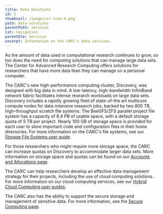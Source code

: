 ```yaml
---
title: Data Solutions
id: 2
thumbnail: /images/sr-icon-4.png
path: data-solutions
parentPath: services
cat: navigation
parentEle: Services
excerpt: Information on the CARC's data services.
---
```


As the amount of data used in computational research continues to grow, so too does the need for computing solutions that can manage large data sets. The Center for Advanced Research Computing offers solutions for researchers that have more data than they can manage on a personal computer.

The CARC's new high-performance computing cluster, Discovery, was designed with big data in mind. A low-latency, high-bandwidth InfiniBand network fabric facilitates intense research workloads on large data sets. Discovery includes a rapidly growing fleet of state-of-the art multicore compute nodes for data-intensive research jobs, backed by two 800 TB, high-throughput scratch file systems. The BeeGFS/ZFS parallel project file system has a capacity of 8.4 PB of usable space, with a default storage quota of 5 TB per project. Nearly 100 GB of storage space is provided for each user to store important code and configuration files in their home directories. For more information on the CARC's file systems, see our [Storage File Systems user guide](/user-information/user-guides/data-management/storage-file-systems).

For those researchers who might require more storage space, the CARC can increase quotas on Discovery to accommodate larger data sets. More information on storage space and quotas can be found on our [Accounts and Allocations page](/user-information/accounts).

The CARC can help researchers develop an effective data management strategy for their projects, including the use of cloud computing solutions. For more information on our cloud computing services, see our [Hybrid Cloud Computing user guides](/user-information/user-guides/hybrid-cloud-computing).

The CARC also has the ability to support the secure storage and management of sensitive data. For more information, see the [Secure Computing page](/services/secure-computing).
